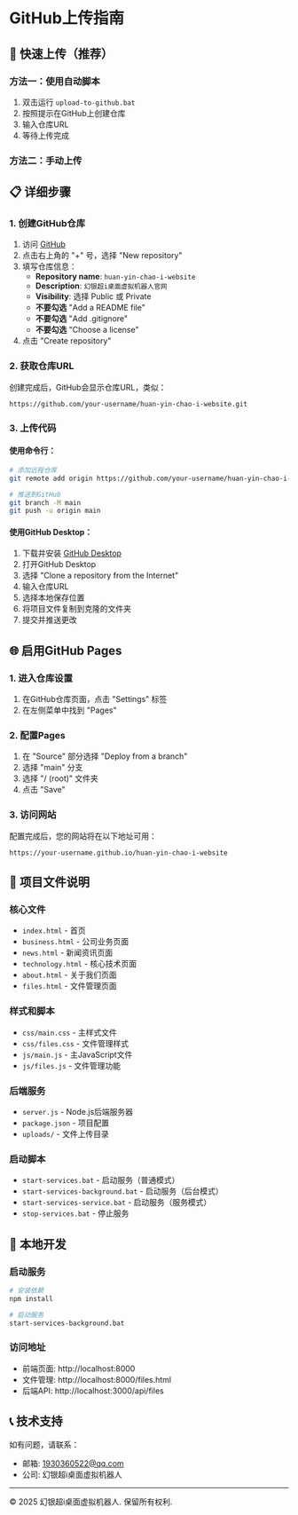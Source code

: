 # GitHub上传指南

## 🚀 快速上传（推荐）

### 方法一：使用自动脚本
1. 双击运行 `upload-to-github.bat`
2. 按照提示在GitHub上创建仓库
3. 输入仓库URL
4. 等待上传完成

### 方法二：手动上传

## 📋 详细步骤

### 1. 创建GitHub仓库
1. 访问 [GitHub](https://github.com)
2. 点击右上角的 "+" 号，选择 "New repository"
3. 填写仓库信息：
   - **Repository name**: `huan-yin-chao-i-website`
   - **Description**: `幻银超i桌面虚拟机器人官网`
   - **Visibility**: 选择 Public 或 Private
   - **不要勾选** "Add a README file"
   - **不要勾选** "Add .gitignore"
   - **不要勾选** "Choose a license"
4. 点击 "Create repository"

### 2. 获取仓库URL
创建完成后，GitHub会显示仓库URL，类似：
```
https://github.com/your-username/huan-yin-chao-i-website.git
```

### 3. 上传代码

#### 使用命令行：
```bash
# 添加远程仓库
git remote add origin https://github.com/your-username/huan-yin-chao-i-website.git

# 推送到GitHub
git branch -M main
git push -u origin main
```

#### 使用GitHub Desktop：
1. 下载并安装 [GitHub Desktop](https://desktop.github.com/)
2. 打开GitHub Desktop
3. 选择 "Clone a repository from the Internet"
4. 输入仓库URL
5. 选择本地保存位置
6. 将项目文件复制到克隆的文件夹
7. 提交并推送更改

## 🌐 启用GitHub Pages

### 1. 进入仓库设置
1. 在GitHub仓库页面，点击 "Settings" 标签
2. 在左侧菜单中找到 "Pages"

### 2. 配置Pages
1. 在 "Source" 部分选择 "Deploy from a branch"
2. 选择 "main" 分支
3. 选择 "/ (root)" 文件夹
4. 点击 "Save"

### 3. 访问网站
配置完成后，您的网站将在以下地址可用：
```
https://your-username.github.io/huan-yin-chao-i-website
```

## 📁 项目文件说明

### 核心文件
- `index.html` - 首页
- `business.html` - 公司业务页面
- `news.html` - 新闻资讯页面
- `technology.html` - 核心技术页面
- `about.html` - 关于我们页面
- `files.html` - 文件管理页面

### 样式和脚本
- `css/main.css` - 主样式文件
- `css/files.css` - 文件管理样式
- `js/main.js` - 主JavaScript文件
- `js/files.js` - 文件管理功能

### 后端服务
- `server.js` - Node.js后端服务器
- `package.json` - 项目配置
- `uploads/` - 文件上传目录

### 启动脚本
- `start-services.bat` - 启动服务（普通模式）
- `start-services-background.bat` - 启动服务（后台模式）
- `start-services-service.bat` - 启动服务（服务模式）
- `stop-services.bat` - 停止服务

## 🔧 本地开发

### 启动服务
```bash
# 安装依赖
npm install

# 启动服务
start-services-background.bat
```

### 访问地址
- 前端页面: http://localhost:8000
- 文件管理: http://localhost:8000/files.html
- 后端API: http://localhost:3000/api/files

## 📞 技术支持

如有问题，请联系：
- 邮箱: 1930360522@qq.com
- 公司: 幻银超i桌面虚拟机器人

---

© 2025 幻银超i桌面虚拟机器人. 保留所有权利.
